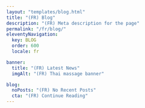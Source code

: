 ```yaml
---
layout: "templates/blog.html"
title: "(FR) Blog"
description: "(FR) Meta description for the page"
permalink: "/fr/blog/"
eleventyNavigation:
  key: BLOG
  order: 600
  locale: fr

banner:
  title: "(FR) Latest News"
  imgAlt: "(FR) Thai massage banner"

blog:
  noPosts: "(FR) No Recent Posts"
  cta: "(FR) Continue Reading"
---
```

